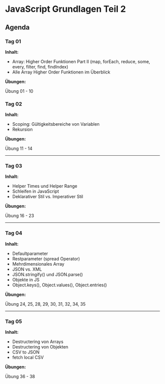 # JavaScript Grundlagen Teil 2

## Agenda

### Tag 01

**Inhalt:**

- Array: Higher Order Funktionen Part II (map, forEach, reduce, some, every, filter, find, findIndex)
- Alle Array Higher Order Funktionen im Überblick

**Übungen:**

Übung 01 - 10

### Tag 02

**Inhalt:**

- Scoping: Gültigkeitsbereiche von Variablen
- Rekursion

**Übungen:**

Übung 11 - 14

---

### Tag 03

**Inhalt:**

- Helper Times und Helper Range
- Schleifen in JavaScript
- Deklarativer Stil vs. Imperativer Stil

**Übungen:**

Übung 16 - 23

---

### Tag 04

**Inhalt:**

- Defaultparameter
- Restparameter (spread Operator)
- Mehrdimensionales Array
- JSON vs. XML
- JSON.stringify() und JSON.parse()
- Objekte in JS
- Object.keys(), Object.values(), Object.entries()

**Übungen:**

Übung 24, 25, 28, 29, 30, 31, 32, 34, 35

---

### Tag 05

**Inhalt:**

- Destructering von Arrays
- Destructering von Objekten
- CSV to JSON
- fetch local CSV

**Übungen:**

Übung 36 - 38
